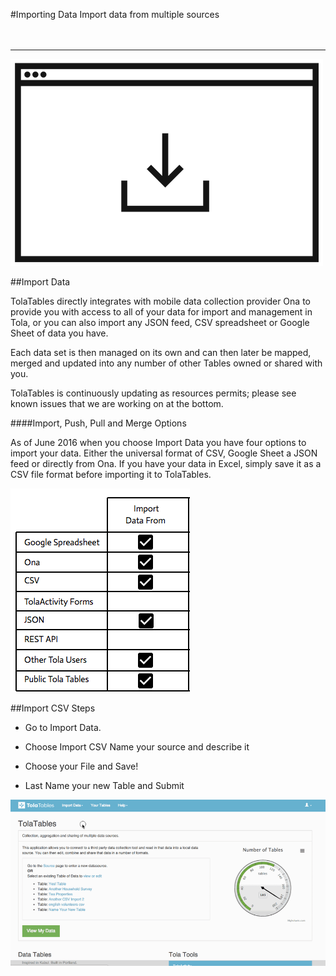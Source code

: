 #Importing Data
Import data
from multiple
sources
<br>
<br>
<br>


---


![](images/import.png)

##Import Data

TolaTables directly integrates with mobile data collection provider Ona to provide you with access to all of your data for import and management in Tola, or you can also import any JSON feed, CSV spreadsheet or Google Sheet of data you have. 

Each data set is then managed on its own and can then later be mapped, merged and updated into any number of other Tables owned or shared with you.  

TolaTables is continuously updating as resources permits; please see known issues that we are working on at the bottom.  

####Import, Push, Pull and Merge Options


As of June 2016 when you choose Import Data you have four options to import your data. Either the universal format of CSV, Google Sheet a JSON feed or directly from Ona. If you have your data in Excel, simply save it as a CSV file format before importing it to TolaTables.  

![](images/import_matrix.png)


##Import CSV Steps
* Go to Import Data.

* Choose Import CSV Name your source and describe it

* Choose your File and Save!

* Last Name your new Table and Submit 



![](importStepsCSV.gif)